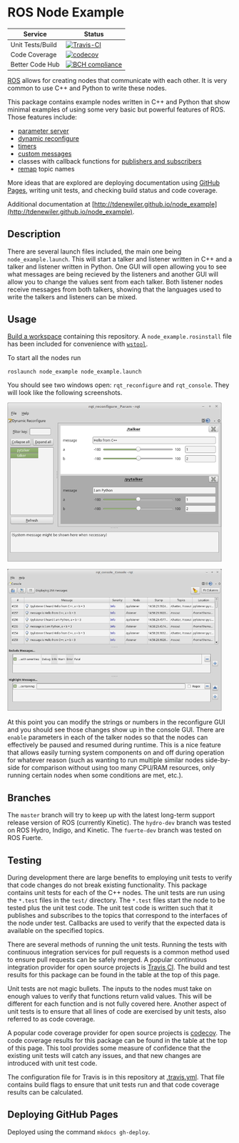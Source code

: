 # ROS Node Example

| Service | Status |
| ------- | ------ |
| Unit Tests/Build | [![Travis-CI](https://api.travis-ci.org/tdenewiler/node_example.svg?branch=master)](https://travis-ci.org/tdenewiler/node_example/branches) |
| Code Coverage | [![codecov](https://codecov.io/gh/tdenewiler/node_example/branch/master/graph/badge.svg)](https://codecov.io/gh/tdenewiler/node_example) |
| Better Code Hub | [![BCH compliance](https://bettercodehub.com/edge/badge/tdenewiler/node_example?branch=master)](https://bettercodehub.com/) |

[ROS](http://ros.org) allows for creating nodes that communicate with each other.
It is very common to use C++ and Python to write these nodes.

This package contains example nodes written in C++ and Python that show minimal examples of using
some very basic but powerful features of ROS.
Those features include:

  * [parameter server](http://wiki.ros.org/Parameter%20Server)
  * [dynamic reconfigure](http://wiki.ros.org/dynamic_reconfigure/Tutorials)
  * [timers](http://wiki.ros.org/roscpp/Overview/Timers)
  * [custom messages](http://wiki.ros.org/ROS/Tutorials/DefiningCustomMessages)
  * classes with callback functions for
    [publishers and subscribers](http://wiki.ros.org/roscpp/Overview/Publishers%20and%20Subscribers)
  * [remap](http://wiki.ros.org/roslaunch/XML/remap) topic names

More ideas that are explored are deploying documentation using [GitHub Pages](https://pages.github.com/),
writing unit tests, and checking build status and code coverage.

Additional documentation at
[http://tdenewiler.github.io/node_example](http://tdenewiler.github.io/node_example).

## Description

There are several launch files included, the main one being `node_example.launch`.
This will start a talker and listener written in C++ and a talker and listener written in Python.
One GUI will open allowing you to see what messages are being recieved by the listeners and another GUI will allow
you to change the values sent from each talker.
Both listener nodes receive messages from both talkers, showing that the languages used to write the talkers and
listeners can be mixed.

## Usage

[Build a workspace](http://wiki.ros.org/catkin/Tutorials/create_a_workspace) containing this repository.
A `node_example.rosinstall` file has been included for convenience with [`wstool`](http://wiki.ros.org/wstool).

To start all the nodes run

    roslaunch node_example node_example.launch

You should see two windows open: `rqt_reconfigure` and `rqt_console`.
They will look like the following screenshots.

  ![Reconfigure GUI](docs/images/reconfigure.png)

  ![Console GUI](docs/images/console.png)

At this point you can modify the strings or numbers in the reconfigure GUI and you should see those changes show up in the console GUI.
There are `enable` parameters in each of the talker nodes so that the nodes can effectively be paused and resumed during runtime.
This is a nice feature that allows easily turning system components on and off during operation for whatever reason
(such as wanting to run multiple similar nodes side-by-side for comparison without using too many CPU/RAM resources,
only running certain nodes when some conditions are met, etc.).

## Branches

The `master` branch will try to keep up with the latest long-term support release version of ROS (currently Kinetic).
The `hydro-dev` branch was tested on ROS Hydro, Indigo, and Kinetic.
The `fuerte-dev` branch was tested on ROS Fuerte.

## Testing

During development there are large benefits to employing unit tests to verify that code changes do not break existing functionality.
This package contains unit tests for each of the C++ nodes.
The unit tests are run using the `*.test` files in the `test/` directory.
The `*.test` files start the node to be tested plus the unit test code.
The unit test code is written such that it publishes and subscribes to the topics that correspond to the interfaces of the node under test.
Callbacks are used to verify that the expected data is available on the specified topics.

There are several methods of running the unit tests.
Running the tests with continuous integration services for pull requests is a common method used to ensure pull requests can be safely merged.
A popular continuous integration provider for open source projects is [Travis CI](https://travis-ci.org).
The build and test results for this package can be found in the table at the top of this page.

Unit tests are not magic bullets.
The inputs to the nodes must take on enough values to verify that functions return valid values.
This will be different for each function and is not fully covered here.
Another aspect of unit tests is to ensure that all lines of code are exercised by unit tests, also referred to as code coverage.

A popular code coverage provider for open source projects is [codecov](https://codecov.io).
The code coverage results for this package can be found in the table at the top of this page.
This tool provides some measure of confidence that the existing unit tests will catch any issues, and that new changes are introduced with unit test code.

The configuration file for Travis is in this repository at [.travis.yml](.travis.yml).
That file contains build flags to ensure that unit tests run and that code coverage results can be calculated.

## Deploying GitHub Pages
Deployed using the command `mkdocs gh-deploy`.
